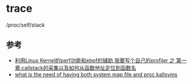 
# trace

/proc/self/stack

## 参考

- [利用Linux Kernel的perf功能和ebpf的辅助,我要写个自己的profiler 之 第一章:callstack的采集以及如何从函数地址定位到函数名](https://www.bilibili.com/video/BV1Ta411G73D/)
- [what is the need of having both system map file and proc kallsyms](https://stackoverflow.com/questions/28936630/what-is-the-need-of-having-both-system-map-file-and-proc-kallsyms)